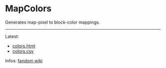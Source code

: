 # MapColors

Generates map-pixel to block-color mappings.

---

Latest:
- [colors.html](https://github.com/nothub/MapColors/releases/latest/download/colors.html)
- [colors.csv](https://github.com/nothub/MapColors/releases/latest/download/colors.csv)

Infos: [fandom wiki](https://minecraft.fandom.com/wiki/Map_item_format#Map_colors)
